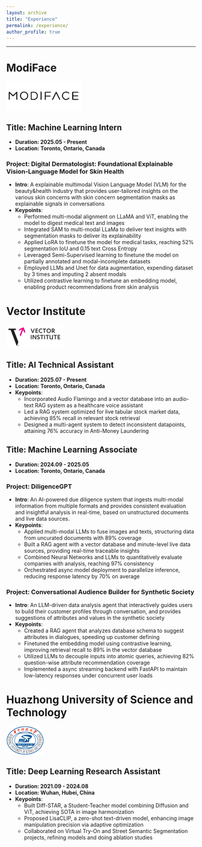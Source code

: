 ```yaml
---
layout: archive
title: "Experience"
permalink: /experience/
author_profile: true
---
```


--------------

# ModiFace

<img src="../MyFiles/modiface.png" alt="vector" width="200">

## **Title: Machine Learning Intern**
- **Duration: 2025.05 - Present**
- **Location: Toronto, Ontario, Canada** 

### Project: Digital Dermatologist: Foundational Explainable Vision-Language Model for Skin Health
- **Intro**: A explainable multimodal Vision Language Model (VLM) for the beauty&health industry that provides user-tailored insights on the various skin concerns with skin concern segmentation masks as explainable signals in conversations
- **Keypoints**: 
  - Performed multi-modal alignment on LLaMA and ViT, enabling the model to digest medical text and images
  - Integrated SAM to multi-modal LLaMa to deliver text insights with segmentation masks to deliver its explainability
  - Applied LoRA to finetune the model for medical tasks, reaching 52% segmentation IoU and 0.15 text Cross Entropy
  - Leveraged Semi-Supervised learning to finetune the model on partially annotated and modal-incomplete datasets
  - Employed LLMs and Unet for data augmentation, expending dataset by 3 times and imputing 2 absent modals
  - Utilized contrastive learning to finetune an embedding model, enabling product recommendations from skin analysis
 

# Vector Institute

<img src="../MyFiles/vector.png" alt="vector" width="150">

## **Title: AI Technical Assistant**
- **Duration: 2025.07 - Present**
- **Location: Toronto, Ontario, Canada** 
- **Keypoints**:
  - Incorporated Audio Flamingo and a vector database into an audio-text RAG system as a healthcare voice assistant
  - Led a RAG system optimized for live tabular stock market data, achieving 85% recall in relevant stock retrieval
  - Designed a multi-agent system to detect inconsistent datapoints, attaining 76% accuracy in Anti-Money Laundering

## **Title: Machine Learning Associate**
- **Duration: 2024.09 - 2025.05**
- **Location: Toronto, Ontario, Canada** 

### Project: DiligenceGPT
- **Intro**: An AI-powered due diligence system that ingests multi-modal information from multiple formats and provides consistent evaluation and insightful analysis in real-time, based on unstructured documents and live data sources.
- **Keypoints**:
  - Applied multi-modal LLMs to fuse images and texts, structuring data from uncurated documents with 89% coverage
  - Built a RAG agent with a vector database and minute-level live data sources, providing real-time traceable insights
  - Combined Neural Networks and LLMs to quantitatively evaluate companies with analysis, reaching 97% consistency
  - Orchestrated async model deployment to parallelize inference, reducing response latency by 70% on average

### Project: Conversational Audience Builder for Synthetic Society
- **Intro**: An LLM-driven data analysis agent that interactively guides users to build their customer profiles through conversation, and provides suggestions of attributes and values in the synthetic society
- **Keypoints**:
  - Created a RAG agent that analyzes database schema to suggest attributes in dialogues, speeding up customer defining
  - Finetuned the embedding model using contrastive learning, improving retrieval recall to 89% in the vector database
  - Utilized LLMs to decouple inputs into atomic queries, achieving 82% question-wise attribute recommendation coverage
  - Implemented a async streaming backend with FastAPI to maintain low-latency responses under concurrent user loads

  
# Huazhong University of Science and Technology

<img src="../MyFiles/hust.png" alt="hust" width="100">

## **Title: Deep Learning Research Assistant**
- **Duration: 2021.09 - 2024.08**
- **Location: Wuhan, Hubei, China** 
- **Keypoints**:
  - Built Diff-STAR, a Student-Teacher model combining Diffusion and ViT, achieving SOTA in image harmonization
  - Proposed LisaCLIP, a zero-shot text-driven model, enhancing image manipulation precision via adaptive optimization
  - Collaborated on Virtual Try-On and Street Semantic Segmentation projects, refining models and doing ablation studies
